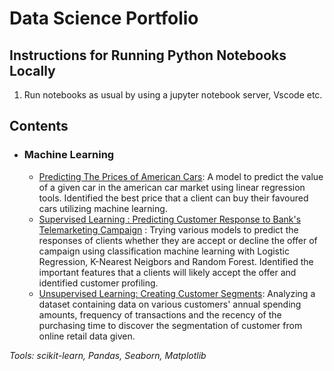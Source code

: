# Data Science Portfolio

## Instructions for Running Python Notebooks Locally
1. Run notebooks as usual by using a jupyter notebook server, Vscode etc.

## Contents

- ### Machine Learning

	- [Predicting The Prices of American Cars](https://github.com/GilangSatriya/data-science-portfolio/blob/main/Predicting%20Prices%20of%20American%20Cars/Final_CarPrice_Prediction.ipynb): A model to predict the value of a given car in the american car market using linear regression tools. Identified the best price that a client can buy their favoured cars utilizing machine learning.
	- [Supervised Learning : Predicting Customer Response to Bank's Telemarketing Campaign](https://github.com/GilangSatriya/data-science-portfolio/blob/main/Predicting%20Customer%20Response%20to%20Bank's%20Telemarketing%20Campaign/Predicting%20Customer%20Response%20to%20Bank's%20Telemarketing%20Campaign.ipynb) : Trying various models to predict the responses of clients whether they are accept or decline the offer of campaign using classification machine learning with Logistic Regression, K-Nearest Neigbors and Random Forest. Identified the important features that a clients will likely accept the offer and identified customer profiling. 
	- [Unsupervised Learning: Creating Customer Segments](https://github.com/GilangSatriya/data-science-portfolio/blob/main/Online%20Retail%20Customer%20Segmentation/Customer%20Segment%20of%20Online%20Retail.ipynb): Analyzing a dataset containing data on various customers' annual spending amounts, frequency of transactions and the recency of the purchasing time to discover the segmentation of customer from online retail data given.

_Tools: scikit-learn, Pandas, Seaborn, Matplotlib_
